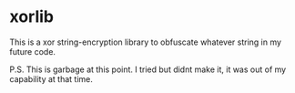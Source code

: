 # xorlib
This is a xor string-encryption library to obfuscate whatever string in my future code.

P.S. This is garbage at this point. I tried but didnt make it, it was out of my capability at that time.
